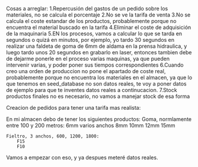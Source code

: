 Cosas a arreglar:
1.Repercusión del gastos de un pedido sobre los materiales, no se calcula el porcentaje
2.No se ve la tarifa de venta
3.No se calcula el coste estandar de los productos, probablemente porque no encuentra el material buscado en la tarifa
4.Eliminar el coste de adquisición de la maquinaria
5.EN los procesos, vamos a calcular lo que se tarda en segundos o quizá en minutos, por ejemplo, yo tardo 30 segundos en realizar una faldeta de goma de 6mm de aldama en la prensa hidraulica, y luego tardo unos 20 segundos en grabarlo en laser, entonces tambien debe de dejarme ponerle en el proceso varias maquinas, ya que pueden intervenir varias, y poder poner sus tiempos correspondientes
6.Cuando creo una orden de produccion no pone el apartado de coste real, probablemente porque no encuentra los materiales en el almacen, ya que lo que tenemos en seed_database no son datos reales, te voy a poner datos de ejemplo para que te inventes datos reales a continucacion.
7.Stock productos finales no es necesario, no vamos a manejar stock de esa forma

Creacion de pedidos para tener una tarifa mas realista:

En mi almacen debo de tener los siguientes productos:
    Goma, normlamente entre 100 y 200 metros:
        6mm varios anchos
        8mm
        10mm
        12mm
        15mm

    Fieltro, 3 anchos, 600, 1200, 1800:
        F15
        F10

Vamos a empezar con eso, y ya despues meteré datos reales.
